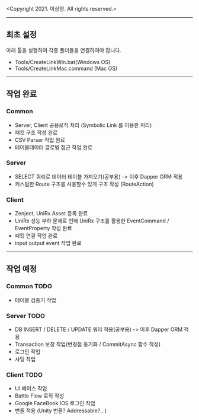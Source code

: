 <Copyright 2021. 이상영. All rights reserved.>

---
최초 설정
---
아래 툴을 실행하여 각종 폴더들을 연결하여야 합니다.
 - Tools/CreateLinkWin.bat(Windows OS)
 - Tools/CreateLinkMac.command (Mac OS)

---
작업 완료
---

### Common
 - Server, Client 공용로직 처리 (Symbolic Link 를 이용한 처리)
 - 패킷 구조 작성 완료
 - CSV Parser 작업 완료
 - 테이블데이터 글로벌 접근 작업 완료

### Server
 - SELECT 쿼리로 데이터 테이블 가져오기(공부용) -> 이후 Dapper ORM 적용
 - 커스텀한 Route 구조를 사용할수 있게 구조 작성 (RouteAction)

### Client
 - Zenject, UniRx Asset 등록 완료
 - UniRx 성능 부하 문제로 인해 UniRx 구조를 활용한 EventCommand / EventProperty 작성 완료
 - 패킷 연결 작업 완료
 - input output event 작업 완료

---
작업 예정
---

### Common TODO
 - 테이블 검증기 작업

### Server TODO
 - DB INSERT / DELETE / UPDATE 쿼리 적용(공부용) -> 이후 Dapper ORM 적용
 - Transaction 보장 작업(변경점 동기화 / CommitAsync 함수 작성)
 - 로그인 작업
 - 샤딩 작업

### Client TODO
 - UI 베이스 작업
 - Battle Flow 로직 작성
 - Google FaceBook IOS 로그인 작업
 - 번들 적용 (Unity 번들? Addressable?...)
